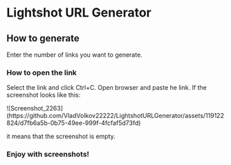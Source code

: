 <h1>Lightshot URL Generator</h1>
<h2>How to generate</h2>
<p>Enter the number of links you want to generate.</p>

<h3>How to open the link</h3>
<p>Select the link and click Ctrl+C.
Open browser and paste he link. If the screenshot looks like this:</p>
![Screenshot_2263](https://github.com/VladVolkov22222/LightshotURLGenerator/assets/119122824/d7fb6a5b-0b75-49ee-999f-4fcfaf5d73fd)
<p>it means that the screenshot is empty.</p>
<h3>Enjoy with screenshots!</h3>
